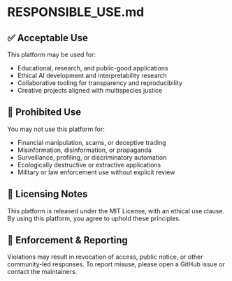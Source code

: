 # RESPONSIBLE_USE.md

## ✅ Acceptable Use

This platform may be used for:

- Educational, research, and public-good applications
- Ethical AI development and interpretability research
- Collaborative tooling for transparency and reproducibility
- Creative projects aligned with multispecies justice

## 🚫 Prohibited Use

You may not use this platform for:

- Financial manipulation, scams, or deceptive trading
- Misinformation, disinformation, or propaganda
- Surveillance, profiling, or discriminatory automation
- Ecologically destructive or extractive applications
- Military or law enforcement use without explicit review

## 📜 Licensing Notes

This platform is released under the MIT License, with an ethical use clause. By using this platform, you agree to uphold these principles.

## 🧠 Enforcement & Reporting

Violations may result in revocation of access, public notice, or other community-led responses. To report misuse, please open a GitHub issue or contact the maintainers.
